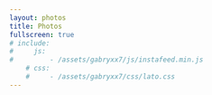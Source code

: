 ```yaml
---
layout: photos
title: Photos
fullscreen: true
# include:
#     js:
#         - /assets/gabryxx7/js/instafeed.min.js
    # css: 
    #     - /assets/gabryxx7/css/lato.css 
---
```

<script type="text/javascript" src="/assets/gabryxx7/js/instafeed.min.js"></script>
 <div class="columns">
    <div id="instafeed">
    <hy-img data-ignore>
        <span class="loading" slot="loading">
            <span class="icon-cog"></span>
        </span>
        <br/>
    </hy-img>
    </div>
</div>

<script type="text/javascript">
    // $("#instafeed").attr("test","ciao");
    var feed = new Instafeed({
        target: 'instafeed',
        get: 'user',
        sortBy: 'most-recent',
        resolution: 'standard_resolution',
        userId: '{{ site.instagram.user_id }}',
        accessToken: '{{ site.instagram.access_token }}',
        clientId: '{{ site.instagram.client_id }}',
        limit: '100',
        template: {% raw %}"<div class='column column-1-2'><article class='project-card' style='margin-bottom: 0; padding-bottom: 0;'> <a href='{{link}}' class='no-hover no-print-link flip-project'> <div class='project-card-img img'><img data-ignore src='{{image}}'> </img></div></a><p class='project-card-text' style='font-size: .7em; line-height: 1.4em;'>{{caption}}</p></article></div>"{% endraw %},
        success: function(response){
            $("#instafeed hy-img").remove();
            console.log("Instafeed.js response", response);
        }
    });
    feed.run();
</script>

    